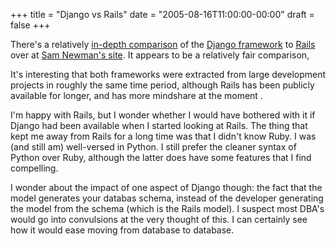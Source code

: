 +++
title = "Django vs Rails"
date = "2005-08-16T11:00:00-00:00"
draft = false
+++

<p>
There's a relatively
<a href="http://www.magpiebrain.com/archives/2005/08/14/rails_and_django">in-depth
comparison</a> of the <a href="http://www.djangoproject.com/">Django
framework</a> to <a href="http://www.rubyonrails.com">Rails</a> over at
<a href="http://www.magpiebrain.com">Sam Newman's site</a>. It appears
to be a relatively fair comparison, </p>

<p>
It's interesting that both frameworks were extracted from large
development projects in roughly the same time period, although Rails has
been publicly available for longer, and has more mindshare at the moment
. </p>

<p>
I'm happy with Rails, but I wonder whether I would have bothered with it
if Django had been available when I started looking at Rails. The thing
that kept me away from Rails for a long time was that I didn't know
Ruby. I was (and still am) well-versed in Python. I still prefer the
cleaner syntax of Python over Ruby, although the latter does have some
features that I find compelling. </p>

<p>
I wonder about the impact of one aspect of Django though: the fact that
the model generates your databas schema, instead of the developer
generating the model from the schema (which is the Rails model). I
suspect most DBA's would go into convulsions at the very thought of
this. I can certainly see how it would ease moving from database to
database.</p>

